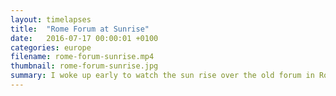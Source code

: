 ```yaml
---
layout: timelapses
title:  "Rome Forum at Sunrise"
date:   2016-07-17 00:00:01 +0100
categories: europe
filename: rome-forum-sunrise.mp4
thumbnail: rome-forum-sunrise.jpg
summary: I woke up early to watch the sun rise over the old forum in Rome. This area used to be home to the city's most spectacular buildings, but now it mostly lies in ruin. It's incredible to walk through the monuments and imagine what it must have been like here.
---
```

